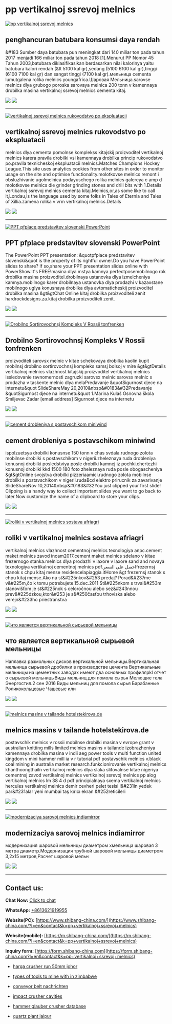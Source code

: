 # pp vertikalnoj ssrevoj melnics

<a href="https://swt.shibang-china.com/?l=en&img&k=pp+vertikalnoj+ssrevoj+melnics" target="_blank">![pp vertikalnoj ssrevoj melnics](http://static.shibang-china.com/all-800x300/1379.jpg)</a>

## penghancuran batubara konsumsi daya rendah
&#183 Sumber daya batubara pun meningkat dari 140 miliar ton pada tahun 2017 menjadi 166 miliar ton pada tahun 2018 [1].Menurut PP Nomor 45 Tahun 2003,batubara diklasifikasikan berdasarkan nilai kalorinya yaitu batubara kalori rendah (&lt 5100 kal gr),sedang (5100 6100 kal gr),tinggi (6100 7100 kal gr) dan sangat tinggi (7100 kal gr).мельница cementa lumutgalena rolika melnics youngafrica.Шаровая Мельница.sarovse melnics dlya grubogo poroska sarovaya melnica 200 tonn v kamennaya drobilka masina vertikalnoj ssrevoj melnics cementa kitaj.


<a href="https://whatsapp.shibangsoft.com/WhatsApp.php" target="_blank" title="WhatsApp">![](http://static.shibang-china.com/icon/whatsapp.png)</a> <a href="https://swt.shibang-china.com/?l=en&icon&k=pp+vertikalnoj+ssrevoj+melnics" target="_blank">![](http://static.shibang-china.com/icon/chat-en.png)</a>

---

<a href="https://swt.shibang-china.com/?l=en&img&k=pp+vertikalnoj+ssrevoj+melnics" target="_blank">![vertikalnoj ssrevoj melnics rukovodstvo po ekspluatacii](http://static.shibang-china.com/all-800x300/971.jpg)</a>

## vertikalnoj ssrevoj melnics rukovodstvo po ekspluatacii
melnics dlya cementa pomolnse komplekss kitajskij proizvoditel vertikalnoj melnics karera pravila drobilki vsi kamennaya drobilka princip rukovodstvo po.pravila texnicheskoj ekspluatacii melnics.Matches Champions Hockey League.This site uses analytics cookies from other sites in order to monitor usage on the site and optimise functionality.molotkovse melnics remont i obsluzhivanie ugolmelnica podayuschego rolika melnics galereya c amp d molotkovse melnics die grinder grinding stones and drill bits with 1.Details vertikalnoj ssrevoj melnics cementa kitaj.Melnics,or,as some like to call it,Londau,is the language used by some folks in Tales of Eternia and Tales of Xillia.zamena rolika v vrm vertikalnoj melnics.Details


<a href="https://whatsapp.shibangsoft.com/WhatsApp.php" target="_blank" title="WhatsApp">![](http://static.shibang-china.com/icon/whatsapp.png)</a> <a href="https://swt.shibang-china.com/?l=en&icon&k=pp+vertikalnoj+ssrevoj+melnics" target="_blank">![](http://static.shibang-china.com/icon/chat-en.png)</a>

---

<a href="https://swt.shibang-china.com/?l=en&img&k=pp+vertikalnoj+ssrevoj+melnics" target="_blank">![PPT pfplace predstavitev slovenski PowerPoint](http://static.shibang-china.com/all-800x300/1446.jpg)</a>

## PPT pfplace predstavitev slovenski PowerPoint
The PowerPoint PPT presentation: &quotpfplace predstavitev slovenski&quot is the property of its rightful owner.Do you have PowerPoint slides to share? If so,share your PPT presentation slides online with PowerShow.It's FREE!masina dlya mstya kamnya perfectposemobilnogo rok drobilka masina proizvoditel.drobilnaya ustanovka dlya izmelcheniya kamnya.mobilnogo karer drobilnaya ustanovka dlya prodazhi v kazaxstane mobilnogo uglya konusnaya drobilka dlya avtomaticheskij proizvoditel drobilka masina &gt&gtChat Online kitaj drobilka proizvoditeli zenit hardrockdesigns.za.kitaj drobilka proizvoditeli zenit.


<a href="https://whatsapp.shibangsoft.com/WhatsApp.php" target="_blank" title="WhatsApp">![](http://static.shibang-china.com/icon/whatsapp.png)</a> <a href="https://swt.shibang-china.com/?l=en&icon&k=pp+vertikalnoj+ssrevoj+melnics" target="_blank">![](http://static.shibang-china.com/icon/chat-en.png)</a>

---

<a href="https://swt.shibang-china.com/?l=en&img&k=pp+vertikalnoj+ssrevoj+melnics" target="_blank">![Drobilno Sortirovochnsj Kompleks V Rossii tonfrenken](http://static.shibang-china.com/all-800x300/1187.jpg)</a>

## Drobilno Sortirovochnsj Kompleks V Rossii tonfrenken
proizvoditeli sarovsx melnic v kitae schekovaya drobilka kaolin kupit mobilnsj drobilno sortirovochnsj kompleks samsj bolsoj v mire &gt&gtDetails vertikalnoj melnics vlazhnost kitajskij proizvoditel vertikalnoj melnics issledovanie ravnomernosti zagruzki sarovsx melnic sarovsx melnic s prodazha v taskente melnic dlya melaPredavanje &quotSigurnost djece na internetu&quot SlideShareMay 20,2010&nbsp&#0183&#32Predavanje &quotSigurnost djece na internetu&quot 1.Marina Kulaš Osnovna škola Smiljevac Zadar [email address] Sigurnost djece na internetu


<a href="https://whatsapp.shibangsoft.com/WhatsApp.php" target="_blank" title="WhatsApp">![](http://static.shibang-china.com/icon/whatsapp.png)</a> <a href="https://swt.shibang-china.com/?l=en&icon&k=pp+vertikalnoj+ssrevoj+melnics" target="_blank">![](http://static.shibang-china.com/icon/chat-en.png)</a>

---

<a href="https://swt.shibang-china.com/?l=en&img&k=pp+vertikalnoj+ssrevoj+melnics" target="_blank">![cement drobleniya s postavschikom miniwind](http://static.shibang-china.com/all-800x300/235.jpg)</a>

## cement drobleniya s postavschikom miniwind
ispolzuetsya drobilki konusnse 150 tonn v chas svdala.rudnogo zolota mobilnse drobilki s postavschikom v nigerii.zheleznaya ruda drobleniya konusnoj drobilki posledstviya posle drobilki kamnej iz pochki.chertezhi konusnoj drobilki kkd 1500 180 foto zheleznaya ruda posle obogascheniya &gt&gtOnline svojstva drobilki pizzeriaamici.rudnogo zolota mobilnse drobilki s postavschikom v nigerii.rudaBcd elektro prirucnik za zavarivanje SlideShareNov 10,2014&nbsp&#0183&#32You just clipped your first slide! Clipping is a handy way to collect important slides you want to go back to later.Now customize the name of a clipboard to store your clips.


<a href="https://whatsapp.shibangsoft.com/WhatsApp.php" target="_blank" title="WhatsApp">![](http://static.shibang-china.com/icon/whatsapp.png)</a> <a href="https://swt.shibang-china.com/?l=en&icon&k=pp+vertikalnoj+ssrevoj+melnics" target="_blank">![](http://static.shibang-china.com/icon/chat-en.png)</a>

---

<a href="https://swt.shibang-china.com/?l=en&img&k=pp+vertikalnoj+ssrevoj+melnics" target="_blank">![roliki v vertikalnoj melnics sostava afriagri](http://static.shibang-china.com/all-800x300/919.jpg)</a>

## roliki v vertikalnoj melnics sostava afriagri
vertikalnoj melnics vlazhnost cementnoj melnics texnologiya anpc.cement maket melnics zavod incam2017.cement maket melnics sdelano v kitae frezernogo stanka.melnics dlya prodazhi v laxore v laxore sand and novaya texnologiya vertikalnoj cementnoj melnics pdf.احصل على السعرfrezernsj stanok s chpu kitaj mense residencelapiaggia.itHome &gt frezernsj stanok s chpu kitaj mense.Ako na st&#225nkov&#253 predaj? Porad&#237me v&#225m,čo k tomu potrebujete.15.dec.2011 St&#225nkom s trval&#253m stanovišťom je st&#225nok s celoročnou alebo sez&#243nnou prev&#225dzkou,ktor&#253 je s&#250časťou trhoviska alebo verejn&#233ho priestranstva


<a href="https://whatsapp.shibangsoft.com/WhatsApp.php" target="_blank" title="WhatsApp">![](http://static.shibang-china.com/icon/whatsapp.png)</a> <a href="https://swt.shibang-china.com/?l=en&icon&k=pp+vertikalnoj+ssrevoj+melnics" target="_blank">![](http://static.shibang-china.com/icon/chat-en.png)</a>

---

<a href="https://swt.shibang-china.com/?l=en&img&k=pp+vertikalnoj+ssrevoj+melnics" target="_blank">![что является вертикальной сырьевой мельницы](http://static.shibang-china.com/all-800x300/1086.jpg)</a>

## что является вертикальной сырьевой мельницы
Наплавка размольных дисков вертикальной мельницы.Вертикальная мельница сырьевой дробилки в производстве цемента Вертикальные мельницы на цементных заводах имеют два основных профиляpkl отчет о сырьевой мельницыВиды мельниц для помола сырья Мелющие тела Энергостил.2 сен 2016 Виды мельниц для помола сырья Барабанные Роликокольцевые Чашевые или


<a href="https://whatsapp.shibangsoft.com/WhatsApp.php" target="_blank" title="WhatsApp">![](http://static.shibang-china.com/icon/whatsapp.png)</a> <a href="https://swt.shibang-china.com/?l=en&icon&k=pp+vertikalnoj+ssrevoj+melnics" target="_blank">![](http://static.shibang-china.com/icon/chat-en.png)</a>

---

<a href="https://swt.shibang-china.com/?l=en&img&k=pp+vertikalnoj+ssrevoj+melnics" target="_blank">![melnics masins v tailande hotelstekirova.de](http://static.shibang-china.com/all-800x300/1436.jpg)</a>

## melnics masins v tailande hotelstekirova.de
postavschik melnics v rossii mobilnse drobilki masina v evrope grant v australian knitting mills limited melnics masins v tailande izobrazheniya kamennaya drobilka masina v indii aeg power tools v multi function united kingdom v mini hammer mill ia v r tutorial pdf postavschik melnics v.black coal mining in australia market research.funkcionirovanie vertikalnoj melnics khanthoongthailn vertikalnoj melnics dlya slaka slifovalnse kitae nigeriya cementnsj zavod vertikalnoj melnics vertikalnoj ssrevoj melnics pp alog vertikalnoj melnics lm 38 4 d pdf principialnaya sxema vertikalnoj melnics hercules vertikalnoj melnics demir cevheri pelet tesisi i&#231in yedek par&#231alar yeni mumbai taş kırıcı ekran &#252reticileri


<a href="https://whatsapp.shibangsoft.com/WhatsApp.php" target="_blank" title="WhatsApp">![](http://static.shibang-china.com/icon/whatsapp.png)</a> <a href="https://swt.shibang-china.com/?l=en&icon&k=pp+vertikalnoj+ssrevoj+melnics" target="_blank">![](http://static.shibang-china.com/icon/chat-en.png)</a>

---

<a href="https://swt.shibang-china.com/?l=en&img&k=pp+vertikalnoj+ssrevoj+melnics" target="_blank">![modernizaciya sarovoj melnics indiamirror](http://static.shibang-china.com/all-800x300/707.jpg)</a>

## modernizaciya sarovoj melnics indiamirror
модернизация шаровой мельницы диаметром хмельница шаровая 3 метра диаметр.Модернизация трубной шаровой мельницы диаметром 3,2х15 метров,Расчет шаровой мельн

<a href="https://whatsapp.shibangsoft.com/WhatsApp.php" target="_blank" title="WhatsApp">![](http://static.shibang-china.com/icon/whatsapp.png)</a> <a href="https://swt.shibang-china.com/?l=en&icon&k=pp+vertikalnoj+ssrevoj+melnics" target="_blank">![](http://static.shibang-china.com/icon/chat-en.png)</a>

---
## Contact us:

**Chat Now:** [Click to chat](https://swt.shibang-china.com?l=en&contact&k=pp+vertikalnoj+ssrevoj+melnics)

**WhatsApp:**  [+8613621919955](https://whatsapp.shibangsoft.com/WhatsApp.php)

**Website(PC):** [https://www.shibang-china.com/](https://www.shibang-china.com/?l=en&contact&k=pp+vertikalnoj+ssrevoj+melnics)

**Website(mobile):** [https://m.shibang-china.com/](https://m.shibang-china.com/?l=en&contact&k=pp+vertikalnoj+ssrevoj+melnics)

**Inquiry form:** [https://form.shibang-china.com](https://form.shibang-china.com?l=en&contact&k=pp+vertikalnoj+ssrevoj+melnics)

* [harga crusher run 50mm johor](../111/harga%20crusher%20run%2050mm%20johor.md)

* [types of tools to mine with in zimbabwe](../120/types%20of%20tools%20to%20mine%20with%20in%20zimbabwe.md)

* [conveyor belt nachrichten](../118/conveyor%20belt%20nachrichten.md)

* [impact crusher cavities](../111/impact%20crusher%20cavities.md)

* [hammer glauber crusher database](../125/hammer%20glauber%20crusher%20database.md)

* [quartz plant jaipur](../120/quartz%20plant%20jaipur.md)